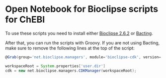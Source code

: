 # Open Notebook for Bioclipse scripts for ChEBI

To use these scripts you need to install either
[Bioclipse 2.6.2](https://sourceforge.net/projects/bioclipse/files/bioclipse2/bioclipse2.6.2)
or [Bacting](https://github.com/egonw/bacting).

After that, you can run the scripts with Groovy. If you are not using Bacting, make sure
to remove the following lines at the top of the script:

```groovy
@Grab(group='net.bioclipse.managers', module='bioclipse-cdk', version='0.0.5')

workspaceRoot = System.properties['user.dir']
cdk = new net.bioclipse.managers.CDKManager(workspaceRoot);
```
